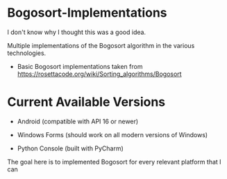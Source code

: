 # Bogosort-Implementations
I don't know why I thought this was a good idea.

Multiple implementations of the Bogosort algorithm in the various technologies.

* Basic Bogosort implementations taken from https://rosettacode.org/wiki/Sorting_algorithms/Bogosort

# Current Available Versions
* Android (compatible with API 16 or newer)

* Windows Forms (should work on all modern versions of Windows)

* Python Console (built with PyCharm)

The goal here is to implemented Bogosort for every relevant platform that I can
